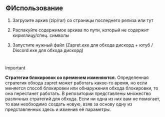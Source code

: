 
## ⚙️Использование

1. Загрузите архив (zip/rar) со страницы последнего релиза или тут

2. Распакуйте содержимое архива по пути, который не содержит кириллицу/спец. символы

3. Запустите нужный файл (Zapret.exe для обхода дискорд + ютуб / Discord.exe для обхода дискорд)

#
> [!IMPORTANT]
> **Стратегии блокировок со временем изменяются.**
> Определенная стратегия обхода zapret может работать какое-то время, но если меняется способ блокировки или обнаружения обхода блокировки, то она перестанет работать.
> В репозитории представлены множество различных стратегий для обхода. Если ни одна из них вам не помогает, то вам необходимо создать новую, взяв за основу одну из представленных здесь и изменив её параметры.

